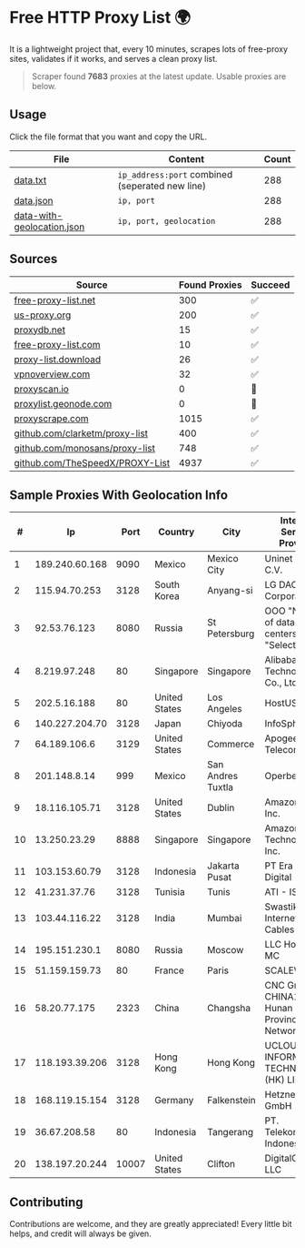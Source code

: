 
# Free HTTP Proxy List 🌍

It is a lightweight project that, every 10 minutes, scrapes lots of free-proxy sites, validates if it works, and serves a clean proxy list.


> Scraper found **7683** proxies at the latest update. Usable proxies are below.

## Usage

Click the file format that you want and copy the URL.


|File|Content|Count|
|----|-------|-----|
|[data.txt](https://raw.githubusercontent.com/themiralay/Proxy-List-World/master/data.txt)|`ip_address:port` combined (seperated new line)|288|
|[data.json](https://raw.githubusercontent.com/themiralay/Proxy-List-World/master/data.json)|`ip, port`|288|
|[data-with-geolocation.json](https://raw.githubusercontent.com/themiralay/Proxy-List-World/master/data-with-geolocation.json)|`ip, port, geolocation`|288|

## Sources

|Source|Found Proxies|Succeed|
|------|-------------|-------|
|[free-proxy-list.net](https://free-proxy-list.net)|300|✅|
|[us-proxy.org](https://www.us-proxy.org)|200|✅|
|[proxydb.net](http://proxydb.net)|15|✅|
|[free-proxy-list.com](https://free-proxy-list.com/?page=&port=&type%5B%5D=http&type%5B%5D=https&up_time=0&search=Search)|10|✅|
|[proxy-list.download](https://www.proxy-list.download/HTTP)|26|✅|
|[vpnoverview.com](https://vpnoverview.com/privacy/anonymous-browsing/free-proxy-servers)|32|✅|
|[proxyscan.io](https://www.proxyscan.io)|0|🚫|
|[proxylist.geonode.com](https://proxylist.geonode.com/api/proxy-list?limit=300&page=1&sort_by=lastChecked&sort_type=desc&protocols=http,https)|0|🚫|
|[proxyscrape.com](https://api.proxyscrape.com/v2/?request=displayproxies&protocol=http&timeout=10000&country=all&ssl=all&anonymity=all)|1015|✅|
|[github.com/clarketm/proxy-list](https://raw.githubusercontent.com/clarketm/proxy-list/master/proxy-list-raw.txt)|400|✅|
|[github.com/monosans/proxy-list](https://raw.githubusercontent.com/monosans/proxy-list/main/proxies/http.txt)|748|✅|
|[github.com/TheSpeedX/PROXY-List](https://raw.githubusercontent.com/TheSpeedX/PROXY-List/master/http.txt)|4937|✅|


## Sample Proxies With Geolocation Info

|#|Ip|Port|Country|City|Internet Service Provider|
|-|--|----|-------|----|-------------------------|
|1|189.240.60.168|9090|Mexico|Mexico City|Uninet S.A. de C.V.|
|2|115.94.70.253|3128|South Korea|Anyang-si|LG DACOM Corporation|
|3|92.53.76.123|8080|Russia|St Petersburg|OOO "Network of data-centers "Selectel"|
|4|8.219.97.248|80|Singapore|Singapore|Alibaba (US) Technology Co., Ltd.|
|5|202.5.16.188|80|United States|Los Angeles|HostUS|
|6|140.227.204.70|3128|Japan|Chiyoda|InfoSphere|
|7|64.189.106.6|3129|United States|Commerce|Apogee Telecom Inc.|
|8|201.148.8.14|999|Mexico|San Andres Tuxtla|Operbes|
|9|18.116.105.71|3128|United States|Dublin|Amazon.com, Inc.|
|10|13.250.23.29|8888|Singapore|Singapore|Amazon Technologies Inc.|
|11|103.153.60.79|3128|Indonesia|Jakarta Pusat|PT Era Awan Digital|
|12|41.231.37.76|3128|Tunisia|Tunis|ATI - ISP|
|13|103.44.116.22|3128|India|Mumbai|Swastik Internet and Cables pvt. ltd|
|14|195.151.230.1|8080|Russia|Moscow|LLC Home Me MC|
|15|51.159.159.73|80|France|Paris|SCALEWAY|
|16|58.20.77.175|2323|China|Changsha|CNC Group CHINA169 Hunan Province Network|
|17|118.193.39.206|3128|Hong Kong|Hong Kong|UCLOUD INFORMATION TECHNOLOGY (HK) LIMITED|
|18|168.119.15.154|3128|Germany|Falkenstein|Hetzner Online GmbH|
|19|36.67.208.58|80|Indonesia|Tangerang|PT. Telekomunikasi Indonesia|
|20|138.197.20.244|10007|United States|Clifton|DigitalOcean, LLC|



## Contributing

Contributions are welcome, and they are greatly appreciated! Every
little bit helps, and credit will always be given.

